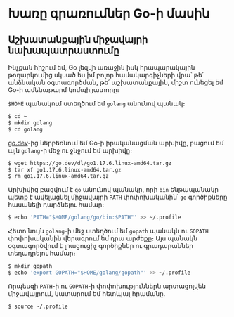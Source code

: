 # Խառը գրառումներ Go-ի մասին

## Աշխատանքային միջավայրի նախապատրաստումը

Ինչքան հիշում եմ, Go լեզվի առաջին իսկ հրապարակային թողարկումից սկսած ես իմ բոլոր համակարգիչների վրա՝ թե՛ անձնական օգտագործման, թե՛ աշխատանքային, միշտ ունեցել եմ Go-ի ամենաթարմ կոմպիլյատորը։

`$HOME` պանակում ստեղծում եմ `golang` անունով պանակ։

```bash
$ cd ~
$ mkdir golang
$ cd golang
```

[go.dev](https://go.dev/)-ից ներբեռնում եմ Go-ի իրականացման արխիվը, բացում եմ այն `golang`-ի մեջ ու ջնջում եմ արխիվը։

```bash
$ wget https://go.dev/dl/go1.17.6.linux-amd64.tar.gz
$ tar xf go1.17.6.linux-amd64.tar.gz
$ rm go1.17.6.linux-amd64.tar.gz
```

Արխիվից բացվում է `go` անունով պանակը, որի `bin` ենթապանակը պետք է ավելացնել միջավայրի `PATH` փոփոխականին՝ `go` գործիքները հասանելի դարձնելու համար։

```bash
$ echo 'PATH="$HOME/golang/go/bin:$PATH"' >> ~/.profile
```

Հետո նույն `golang`-ի մեջ ստեղծում եմ `gopath` պանակն ու `GOPATH` փոփոխականին վերագրում եմ դրա արժեքը։ Այս պանակն օգտագործվում է լրացուցիչ գործիքներ ու գրադարաններ տեղադրելու համար։

```bash
$ mkdir gopath
$ echo 'export GOPATH="$HOME/golang/gopath"' >> ~/.profile
```

Որպեսզի `PATH`-ի ու `GOPATH`-ի փոփոխություններն արտացոլվեն միջավայրում, կատարում եմ հետևյալ հրամանը.

```bash
$ source ~/.profile
```
